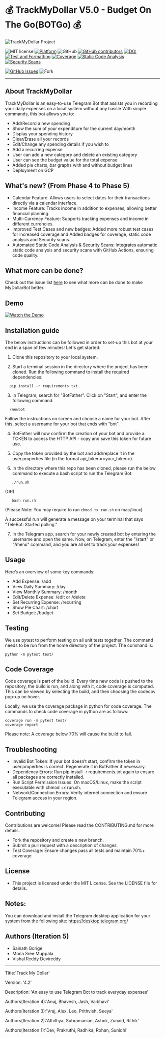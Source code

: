 # 💰 TrackMyDollar V5.0 - Budget On The Go(BOTGo) 💰

![TrackMyDollar Project](https://github.com/sainath199/MyDollarBot-BOTGo/blob/main/docs/mytrackmydollar.png)

![MIT license](https://img.shields.io/badge/License-MIT-green.svg)
[![Platform](https://img.shields.io/badge/Platform-Telegram-blue)](https://desktop.telegram.org/)
![GitHub](https://img.shields.io/badge/Language-Python-blue.svg)
[![GitHub contributors](https://img.shields.io/github/contributors/anuj672/MyDollarBot-BOTGo)](https://github.com/anuj672/MyDollarBot-BOTGo/graphs/contributors)
[![DOI](https://zenodo.org/badge/DOI/10.5281/zenodo.10023576.svg)](https://doi.org/10.5281/zenodo.10023576)
[![Test and Formatting](https://github.com/anuj672/MyDollarBot-BOTGo/actions/workflows/test.yml/badge.svg)](https://github.com/anuj672/MyDollarBot-BOTGo/actions/workflows/test.yml)
[![Coverage](https://img.shields.io/endpoint?url=https://gist.githubusercontent.com/sainath199/f90d8ff63781978b73c28561177358b3/raw/coverage.json)](https://github.com/sainath199/MyDollarBot-BOTGo/actions/workflows/test.yml)
[![Static Code Analysis](https://img.shields.io/endpoint?url=https://gist.githubusercontent.com/sainath199/6e6740fb4d21afa29af5a1eba71cedba/raw/Static_code_analysis.json)](https://github.com/sainath199/MyDollarBot-BOTGo/actions/workflows/test.yml)
[![Security Scans](https://img.shields.io/endpoint?url=https://gist.githubusercontent.com/sainath199/e9d969e042f2cc3e639dbac2a074ba92/raw/Security_scan.json)](https://github.com/sainath199/MyDollarBot-BOTGo/actions/workflows/test.yml)


<!-- [![codecov](https://codecov.io/gh/sak007/MyDollarBot-BOTGo/branch/main/graph/badge.svg?token=5AYMR8MNMP)](https://codecov.io/gh/sak007/MyDollarBot-BOTGo) -->
[![GitHub issues](https://img.shields.io/github/issues/sainath199/MyDollarBot-BOTGo)](https://github.com/sainath199/MyDollarBot-BOTGo/issues)
![Fork](https://img.shields.io/github/forks/anuj672/MyDollarBot-BOTGo)

<hr>

## About TrackMyDollar

TrackMyDollar is an easy-to-use Telegram Bot that assists you in recording your daily expenses on a local system without any hassle 
With simple commands, this bot allows you to:
- Add/Record a new spending
- Show the sum of your expenditure for the current day/month
- Display your spending history
- Clear/Erase all your records
- Edit/Change any spending details if you wish to
- Add a recurring expense 
- User can add a new category and delete an existing category 
- User can see the budget value for the total expense 
- Added pie charts, bar graphs with and without budget lines 
- Deployment on GCP 

## What's new? (From Phase 4 to Phase 5)

- Calendar Feature: Allows users to select dates for their transactions directly via a calendar interface.
- Income Feature: Tracks income in addition to expenses, allowing better financial planning.
- Multi-Currency Feature: Supports tracking expenses and income in different currencies.
- Improved Test Cases and new badges: Added more robust test cases for increased coverage and Added badges for coverage, static code analysis and Security scans.
- Automated Static Code Analysis & Security Scans: Integrates automatic static code analysis and security scans with GitHub Actions, ensuring code quality.


## What more can be done?
Check out the issue list [here](https://github.com/sainath199/MyDollarBot-BOTGo/issues) to see what more can be done to make MyDollarBot better. 

## Demo

[![Watch the Demo](https://img.youtube.com/vi/j7wsJHVlurg/0.jpg)](https://www.youtube.com/watch?v=j7wsJHVlurg)

## Installation guide

The below instructions can be followed in order to set-up this bot at your end in a span of few minutes! Let's get started:

1. Clone this repository to your local system.

2. Start a terminal session in the directory where the project has been cloned. Run the following command to install the required dependencies:
```
  pip install -r requirements.txt
```

3. In Telegram, search for "BotFather". Click on "Start", and enter the following command:
```
  /newbot
```
Follow the instructions on screen and choose a name for your bot. After this, select a username for your bot that ends with "bot".

4. BotFather will now confirm the creation of your bot and provide a TOKEN to access the HTTP API - copy and save this token for future use.

5. Copy the token provided by the bot and add/replace it in the user.properties file (in the format api_token=<your_token>).

6. In the directory where this repo has been cloned, please run the below command to execute a bash script to run the Telegram Bot:
```
   ./run.sh
```
(OR)
```
   bash run.sh
```

(Please Note: You may require to run `chmod +x run.sh` on mac/linux)

A successful run will generate a message on your terminal that says "TeleBot: Started polling." 

7. In the Telegram app, search for your newly created bot by entering the username and open the same. Now, on Telegram, enter the "/start" or "/menu" command, and you are all set to track your expenses!

## Usage
Here’s an overview of some key commands:

- Add Expense: /add <amount> <category> <description>
- View Daily Summary: /day
- View Monthly Summary: /month
- Edit/Delete Expense: /edit <id> or /delete <id>
- Set Recurring Expense: /recurring <amount> <category>
- Show Pie Chart: /chart
- Set Budget: /budget <amount>

## Testing

We use pytest to perform testing on all unit tests together. The command needs to be run from the home directory of the project. The command is:
```
python -m pytest test/
```

## Code Coverage

Code coverage is part of the build. Every time new code is pushed to the repository, the build is run, and along with it, code coverage is computed. This can be viewed by selecting the build, and then choosing the codecov pop-up on hover.

Locally, we use the coverage package in python for code coverage. The commands to check code coverage in python are as follows:

```
coverage run -m pytest test/
coverage report
```

Please note: A coverage below 70% will cause the build to fail.

## Troubleshooting

- Invalid Bot Token: If your bot doesn’t start, confirm the token in user.properties is correct. Regenerate it in BotFather if necessary.
- Dependency Errors: Run pip install -r requirements.txt again to ensure all packages are correctly installed.
- Run Script Permission Issues: On macOS/Linux, make the script executable with chmod +x run.sh.
- Network/Connection Errors: Verify internet connection and ensure Telegram access in your region.

## Contributing
Contributions are welcome! Please read the CONTRIBUTING.md for more details.

- Fork the repository and create a new branch.
- Submit a pull request with a description of changes.
- Test Coverage: Ensure changes pass all tests and maintain 70%+ coverage.

## License
- This project is licensed under the MIT License. See the LICENSE file for details.

## Notes:
You can download and install the Telegram desktop application for your system from the following site: https://desktop.telegram.org/

## Authors (Iteration 5)
- Sainath Gorige
- Mona Sree Muppala
- Vishal Reddy Devireddy
  
<hr>
<p>Title:'Track My Dollar'</p>
<p>Version: '4.2'</p>
<p>Description: 'An easy to use Telegram Bot to track everyday expenses'</p>
<p>Authors(Iteration 4):'Anuj, Bhavesh, Jash, Vaibhavi'</p>
<p>Authors(Iteration 3):'Vraj, Alex, Leo, Prithvish, Seeya'</p>
<p>Authors(Iteration 2):'Athithya, Subramanian, Ashok, Zunaid, Rithik'</p>
<p>Authors(Iteration 1):'Dev, Prakruthi, Radhika, Rohan, Sunidhi'</p>
